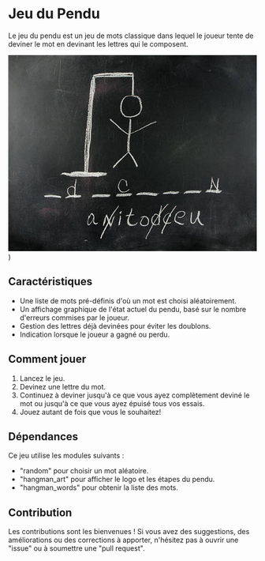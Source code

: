 # Jeu du Pendu

Le jeu du pendu est un jeu de mots classique dans lequel le joueur tente de deviner le mot en devinant les lettres qui le composent.

![Hangman Logo](https://github.com/MahamoudAH/pythonProjects/blob/master/Hangman/image/jeu_du_pendu.jpg?raw=true))

## Caractéristiques

- Une liste de mots pré-définis d'où un mot est choisi aléatoirement.
- Un affichage graphique de l'état actuel du pendu, basé sur le nombre d'erreurs commises par le joueur.
- Gestion des lettres déjà devinées pour éviter les doublons.
- Indication lorsque le joueur a gagné ou perdu.

## Comment jouer

1. Lancez le jeu.
2. Devinez une lettre du mot.
3. Continuez à deviner jusqu'à ce que vous ayez complètement deviné le mot ou jusqu'à ce que vous ayez épuisé tous vos essais.
4. Jouez autant de fois que vous le souhaitez!

## Dépendances

Ce jeu utilise les modules suivants :

- "random" pour choisir un mot aléatoire.
- "hangman_art" pour afficher le logo et les étapes du pendu.
- "hangman_words" pour obtenir la liste des mots.

## Contribution

Les contributions sont les bienvenues ! Si vous avez des suggestions, des améliorations ou des corrections à apporter, n'hésitez pas à ouvrir une "issue" ou à soumettre une "pull request".
